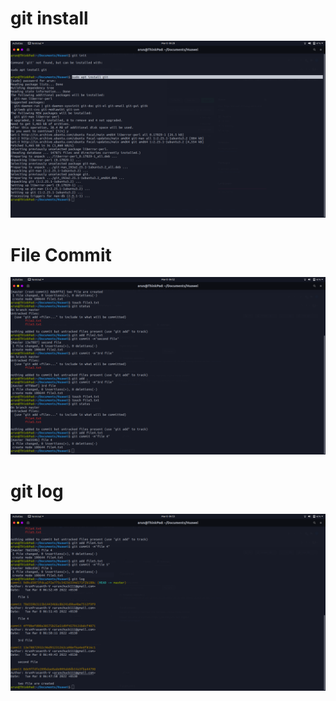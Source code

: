 # git install 
![git install](https://github.com/ArunPrasanth-V/Huawei-Assignments/blob/main/Day%205/src/Screenshot%20from%202022-03-08%2006-28-56.png)

# File Commit
![commit](https://github.com/ArunPrasanth-V/Huawei-Assignments/blob/main/Day%205/src/Screenshot%20from%202022-03-08%2006-52-00.png)

# git log
![log](https://github.com/ArunPrasanth-V/Huawei-Assignments/blob/main/Day%205/src/Screenshot%20from%202022-03-08%2006-53-07.png)
